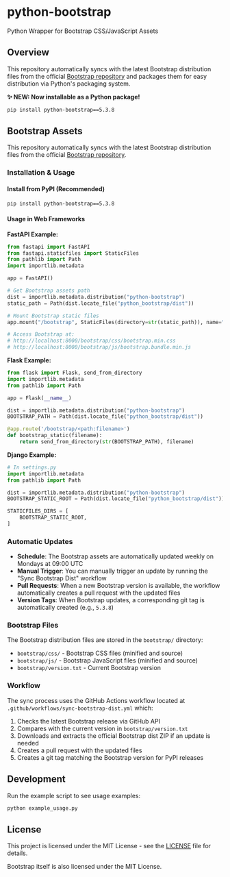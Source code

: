 # python-bootstrap
Python Wrapper for Bootstrap CSS/JavaScript Assets

## Overview

This repository automatically syncs with the latest Bootstrap distribution files from the official [Bootstrap repository](https://github.com/twbs/bootstrap) and packages them for easy distribution via Python's packaging system.

**✨ NEW: Now installable as a Python package!**

```bash
pip install python-bootstrap==5.3.8
```

## Bootstrap Assets

This repository automatically syncs with the latest Bootstrap distribution files from the official [Bootstrap repository](https://github.com/twbs/bootstrap).

### Installation & Usage

#### Install from PyPI (Recommended)

```bash
pip install python-bootstrap==5.3.8
```

#### Usage in Web Frameworks

**FastAPI Example:**
```python
from fastapi import FastAPI
from fastapi.staticfiles import StaticFiles
from pathlib import Path
import importlib.metadata

app = FastAPI()

# Get Bootstrap assets path
dist = importlib.metadata.distribution("python-bootstrap")
static_path = Path(dist.locate_file("python_bootstrap/dist"))

# Mount Bootstrap static files
app.mount("/bootstrap", StaticFiles(directory=str(static_path)), name="bootstrap")

# Access Bootstrap at:
# http://localhost:8000/bootstrap/css/bootstrap.min.css
# http://localhost:8000/bootstrap/js/bootstrap.bundle.min.js
```

**Flask Example:**
```python
from flask import Flask, send_from_directory
import importlib.metadata
from pathlib import Path

app = Flask(__name__)

dist = importlib.metadata.distribution("python-bootstrap")
BOOTSTRAP_PATH = Path(dist.locate_file("python_bootstrap/dist"))

@app.route('/bootstrap/<path:filename>')
def bootstrap_static(filename):
    return send_from_directory(str(BOOTSTRAP_PATH), filename)
```

**Django Example:**
```python
# In settings.py
import importlib.metadata
from pathlib import Path

dist = importlib.metadata.distribution("python-bootstrap")
BOOTSTRAP_STATIC_ROOT = Path(dist.locate_file("python_bootstrap/dist"))

STATICFILES_DIRS = [
    BOOTSTRAP_STATIC_ROOT,
]
```

### Automatic Updates

- **Schedule**: The Bootstrap assets are automatically updated weekly on Mondays at 09:00 UTC
- **Manual Trigger**: You can manually trigger an update by running the "Sync Bootstrap Dist" workflow
- **Pull Requests**: When a new Bootstrap version is available, the workflow automatically creates a pull request with the updated files
- **Version Tags**: When Bootstrap updates, a corresponding git tag is automatically created (e.g., `5.3.8`)

### Bootstrap Files

The Bootstrap distribution files are stored in the `bootstrap/` directory:
- `bootstrap/css/` - Bootstrap CSS files (minified and source)
- `bootstrap/js/` - Bootstrap JavaScript files (minified and source)  
- `bootstrap/version.txt` - Current Bootstrap version

### Workflow

The sync process uses the GitHub Actions workflow located at `.github/workflows/sync-bootstrap-dist.yml` which:

1. Checks the latest Bootstrap release via GitHub API
2. Compares with the current version in `bootstrap/version.txt`
3. Downloads and extracts the official Bootstrap dist ZIP if an update is needed
4. Creates a pull request with the updated files
5. Creates a git tag matching the Bootstrap version for PyPI releases

## Development

Run the example script to see usage examples:

```bash
python example_usage.py
```

## License

This project is licensed under the MIT License - see the [LICENSE](LICENSE) file for details.

Bootstrap itself is also licensed under the MIT License.
